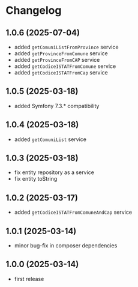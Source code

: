 # Changelog

## 1.0.6 (2025-07-04)

- added `getComuniListFromProvince` service
- added `getProvinceFromComune` service
- added `getProvinceFromCAP` service
- added `getCodiceISTATFromComune` service
- added `getCodiceISTATFromCap` service

## 1.0.5 (2025-03-18)

- added Symfony 7.3.* compatibility

## 1.0.4 (2025-03-18)

- added `getComuniList` service

## 1.0.3 (2025-03-18)

- fix entity repository as a service
- fix entity toString

## 1.0.2 (2025-03-17)

- added `getCodiceISTATFromComuneAndCap` service

## 1.0.1 (2025-03-14)

- minor bug-fix in composer dependencies

## 1.0.0 (2025-03-14)

- first release
